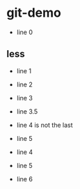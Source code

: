 # git-demo
- line 0
## less
- line 1

- line 2
- line 3
- line 3.5
- line 4 is not the last
- line 5
- line 4
- line 5
- line 6
